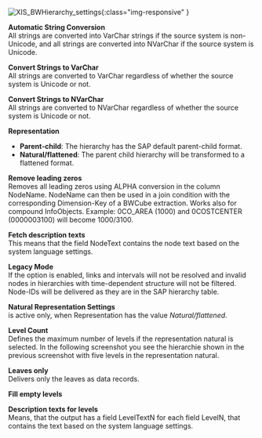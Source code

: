 
![XIS_BWHierarchy_settings](/img/content/XIS_BWHierarchy_settings.png){:class="img-responsive" }

**Automatic String Conversion**<br>
All strings are converted into VarChar strings if the source system is non-Unicode, and all strings are converted into NVarChar if the source system is Unicode.

**Convert Strings to VarChar**<br>
All strings are converted to VarChar regardless of whether the source system is Unicode or not.

**Convert Strings to NVarChar**<br>
All strings are converted to NVarChar regardless of whether the source system is Unicode or not.


**Representation**

- **Parent-child**: The hierarchy has the SAP default parent-child format.
- **Natural/flattened**: The parent child hierarchy will be transformed to a flattened format.

**Remove leading zeros**<br>
Removes all leading zeros using ALPHA conversion in the column NodeName. NodeName can then be used in a join condition with the corresponding Dimension-Key of a BWCube extraction.
Works also for compound InfoObjects. Example: 0CO_AREA (1000) and 0COSTCENTER (0000003100) will become 1000/3100.


**Fetch description texts**<br>
This means that the field NodeText contains the node text based on the system language settings. 

**Legacy Mode**<br>
If the option is enabled, links and intervals will not be resolved and invalid nodes in hierarchies with time-dependent structure will not be filtered. Node-IDs will be delivered as they are in the SAP hierarchy table.

**Natural Representation Settings**<br>
is active only, when Representation has the value *Natural/flattened*.

**Level Count**<br>
Defines the maximum number of levels if the representation natural is selected. In the following screenshot you see the hierarchie shown in the previous screenshot with five levels in the representation natural.

**Leaves only**<br>
Delivers only the leaves as data records.

**Fill empty levels**

**Description texts for levels**<br>
Means, that the output has a field LevelTextN for each field LevelN, that contains the text based on the system language settings.